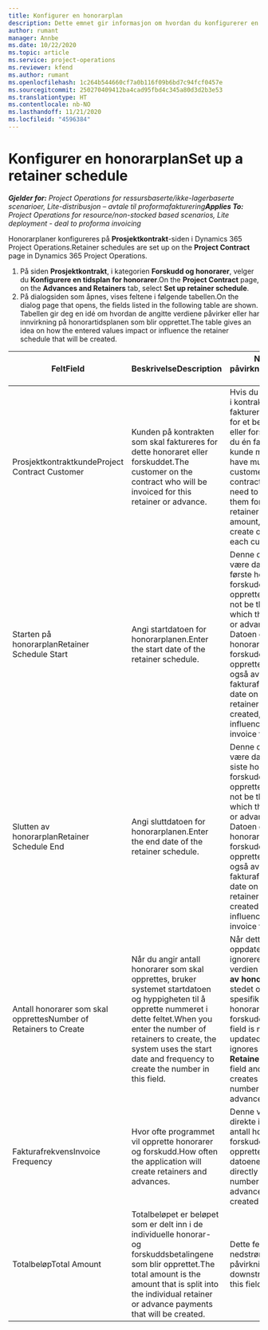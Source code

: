 ```yaml
---
title: Konfigurer en honorarplan
description: Dette emnet gir informasjon om hvordan du konfigurerer en honorarplan i Project Operations.
author: rumant
manager: Annbe
ms.date: 10/22/2020
ms.topic: article
ms.service: project-operations
ms.reviewer: kfend
ms.author: rumant
ms.openlocfilehash: 1c264b544660cf7a0b116f09b6bd7c94fcf0457e
ms.sourcegitcommit: 250270409412ba4cad95fbd4c345a80d3d2b3e53
ms.translationtype: HT
ms.contentlocale: nb-NO
ms.lasthandoff: 11/21/2020
ms.locfileid: "4596384"
---
```

# <a name="set-up-a-retainer-schedule"></a><span data-ttu-id="89294-103">Konfigurer en honorarplan</span><span class="sxs-lookup"><span data-stu-id="89294-103">Set up a retainer schedule</span></span>

<span data-ttu-id="89294-104">_**Gjelder for:** Project Operations for ressursbaserte/ikke-lagerbaserte scenarioer, Lite-distribusjon – avtale til proformafakturering_</span><span class="sxs-lookup"><span data-stu-id="89294-104">_**Applies To:** Project Operations for resource/non-stocked based scenarios, Lite deployment - deal to proforma invoicing_</span></span>

<span data-ttu-id="89294-105">Honorarplaner konfigureres på **Prosjektkontrakt**-siden i Dynamics 365 Project Operations.</span><span class="sxs-lookup"><span data-stu-id="89294-105">Retainer schedules are set up on the **Project Contract** page in Dynamics 365 Project Operations.</span></span>

1. <span data-ttu-id="89294-106">På siden **Prosjektkontrakt**, i kategorien **Forskudd og honorarer**, velger du **Konfigurere en tidsplan for honorarer**.</span><span class="sxs-lookup"><span data-stu-id="89294-106">On the **Project Contract** page, on the **Advances and Retainers** tab, select **Set up retainer schedule**.</span></span>
2. <span data-ttu-id="89294-107">På dialogsiden som åpnes, vises feltene i følgende tabellen.</span><span class="sxs-lookup"><span data-stu-id="89294-107">On the dialog page that opens, the fields listed in the following table are shown.</span></span> <span data-ttu-id="89294-108">Tabellen gir deg en idé om hvordan de angitte verdiene påvirker eller har innvirkning på honorartidsplanen som blir opprettet.</span><span class="sxs-lookup"><span data-stu-id="89294-108">The table gives an idea on how the entered values impact or influence the retainer schedule that will be created.</span></span>

| <span data-ttu-id="89294-109">Felt</span><span class="sxs-lookup"><span data-stu-id="89294-109">Field</span></span> | <span data-ttu-id="89294-110">Beskrivelse</span><span class="sxs-lookup"><span data-stu-id="89294-110">Description</span></span> | <span data-ttu-id="89294-111">Nedstrøms påvirkning</span><span class="sxs-lookup"><span data-stu-id="89294-111">Downstream impact</span></span> |
| --- | --- | --- |
| <span data-ttu-id="89294-112">Prosjektkontraktkunde</span><span class="sxs-lookup"><span data-stu-id="89294-112">Project Contract Customer</span></span> | <span data-ttu-id="89294-113">Kunden på kontrakten som skal faktureres for dette honoraret eller forskuddet.</span><span class="sxs-lookup"><span data-stu-id="89294-113">The customer on the contract who will be invoiced for this retainer or advance.</span></span> | <span data-ttu-id="89294-114">Hvis du har flere kunder i kontrakten og må fakturere hver av dem for et bestemt honorar eller forskudd, oppretter du én faktura for hver kunde manuelt.</span><span class="sxs-lookup"><span data-stu-id="89294-114">If you have multiple customers on the contract, and if you need to invoice each of them for a specific retainer or advance amount, manually create one invoice for each customer.</span></span> |
| <span data-ttu-id="89294-115">Starten på honorarplan</span><span class="sxs-lookup"><span data-stu-id="89294-115">Retainer Schedule Start</span></span> | <span data-ttu-id="89294-116">Angi startdatoen for honorarplanen.</span><span class="sxs-lookup"><span data-stu-id="89294-116">Enter the start date of the retainer schedule.</span></span> | <span data-ttu-id="89294-117">Denne datoen kan ikke være datoen da det første honoraret eller forskuddet ble opprettet.</span><span class="sxs-lookup"><span data-stu-id="89294-117">This date may not be the date on which the first retainer or advance is created.</span></span> <span data-ttu-id="89294-118">Datoen da det første honoraret eller forskuddet ble opprettet, påvirkes også av fakturafrekvensen.</span><span class="sxs-lookup"><span data-stu-id="89294-118">The date on which the first retainer or advance is created, is also influenced by the invoice frequency.</span></span> |
| <span data-ttu-id="89294-119">Slutten av honorarplan</span><span class="sxs-lookup"><span data-stu-id="89294-119">Retainer Schedule End</span></span> | <span data-ttu-id="89294-120">Angi sluttdatoen for honorarplanen.</span><span class="sxs-lookup"><span data-stu-id="89294-120">Enter the end date of the retainer schedule.</span></span> | <span data-ttu-id="89294-121">Denne datoen kan ikke være datoen da det siste honoraret eller forskuddet ble opprettet.</span><span class="sxs-lookup"><span data-stu-id="89294-121">This date may not be the date on which the last retainer or advance is created.</span></span> <span data-ttu-id="89294-122">Datoen da det siste honoraret eller forskuddet ble opprettet, påvirkes også av fakturafrekvensen.</span><span class="sxs-lookup"><span data-stu-id="89294-122">The date on which the last retainer or advance is created is also influenced by the invoice frequency.</span></span> |
| <span data-ttu-id="89294-123">Antall honorarer som skal opprettes</span><span class="sxs-lookup"><span data-stu-id="89294-123">Number of Retainers to Create</span></span> | <span data-ttu-id="89294-124">Når du angir antall honorarer som skal opprettes, bruker systemet startdatoen og hyppigheten til å opprette nummeret i dette feltet.</span><span class="sxs-lookup"><span data-stu-id="89294-124">When you enter the number of retainers to create, the system uses the start date and frequency to create the number in this field.</span></span> | <span data-ttu-id="89294-125">Når dette feltet oppdateres manuelt, ignorerer systemet verdien i feltet **Slutten av honorarplan**, og i stedet opprettes det spesifikke antallet honorarer eller forskudd.</span><span class="sxs-lookup"><span data-stu-id="89294-125">When this field is manually updated, the system ignores the value in the **Retainer Schedule End** field and instead creates the specific number of retainers or advances.</span></span> |
| <span data-ttu-id="89294-126">Fakturafrekvens</span><span class="sxs-lookup"><span data-stu-id="89294-126">Invoice Frequency</span></span> | <span data-ttu-id="89294-127">Hvor ofte programmet vil opprette honorarer og forskudd.</span><span class="sxs-lookup"><span data-stu-id="89294-127">How often the application will create retainers and advances.</span></span> | <span data-ttu-id="89294-128">Denne verdien har direkte innvirkning på antall honorarer og forskudd og de opprettede datoene.</span><span class="sxs-lookup"><span data-stu-id="89294-128">This value directly influences the number of retainers and advances and the created dates.</span></span> |
| <span data-ttu-id="89294-129">Totalbeløp</span><span class="sxs-lookup"><span data-stu-id="89294-129">Total Amount</span></span> | <span data-ttu-id="89294-130">Totalbeløpet er beløpet som er delt inn i de individuelle honorar- og forskuddsbetalingene som blir opprettet.</span><span class="sxs-lookup"><span data-stu-id="89294-130">The total amount is the amount that is split into the individual retainer or advance payments that will be created.</span></span> | <span data-ttu-id="89294-131">Dette feltet har ingen nedstrøms påvirkning.</span><span class="sxs-lookup"><span data-stu-id="89294-131">There's no downstream impact for this field.</span></span> |
